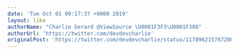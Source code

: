 ```yaml
---
date: 'Tue Oct 01 09:17:37 +0000 2019'
layout: like
authorName: "Charlie Gerard @ViewSource \U0001F3F3️‍\U0001F308"
authorUrl: 'https://twitter.com/devdevcharlie'
originalPost: 'https://twitter.com/devdevcharlie/status/1178962157872005120'
---
```

